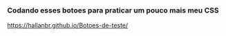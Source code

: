 ### Codando esses botoes para praticar um pouco mais meu CSS

https://hallanbr.github.io/Botoes-de-teste/
